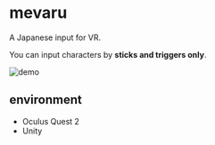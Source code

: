 # mevaru
A Japanese input for VR.

You can input characters by **sticks and triggers only**.

![demo](https://github.com/y60/mevaru/raw/main/demo/demo.gif)


## environment

- Oculus Quest 2
- Unity
